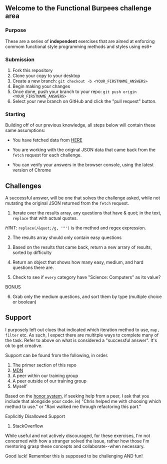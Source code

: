 ## Welcome to the Functional Burpees challenge area

### Purpose

These are a series of **independent** exercises that are aimed at enforcing commom functional style programming methods and styles using es6+

### Submission

1. Fork this repository
2. Clone your copy to your desktop
3. Create a new branch: `git checkout -b <YOUR_FIRSTNAME_ANSWERS>`
4. Begin making your changes
5. Once done, push your branch to your repo: `git push origin <YOUR_FIRSTNAME_ANSWERS>`
6. Select your new branch on GitHub and click the "pull request" button.

### Starting

  Building off of our previous knowledge, all steps below will contain these same assumptions:

  * You have fetched data from [HERE](https://opentdb.com/api.php?amount=10&category=18)

  * You are working with the original JSON data that came back from the `fetch` request for each challenge.

  * You can verify your answers in the browser console, using the latest version of Chrome


## Challenges

A successful answer, will be one that solves the challenge asked, while not mutating the original JSON returned from the `fetch` request.

1. Iterate over the results array, any questions that have & quot; in the text, `replace` that with actual quotes. 

  _HINT_: `replace(/&quot;/g, '"')` is the method and regex expression.

2. The results array should only contain easy questions

3. Based on the results that came back, return a new arrary of results, sorted by difficulty

4. Return an object that shows how many easy, medium, and hard questions there are.

5. Check to see if `every` category have "Science: Computers" as its value?

BONUS

6. Grab only the medium questions, and sort them by type (multiple choice or boolean)

## Support

I purposely left out clues that indicated which iteration method to use, `map, filter` etc.  As such, I expect there are multitple ways to complete many of the task. Refer to above on what is considered a "successful answer". It's ok to get creative.

Support can be found from the following, in order.

1. The primer section of this repo
2. [MDN](https://developer.mozilla.org/en-US/)
3. A peer within our training group
4. A peer outside of our training group
5. Myself

Based on the [honor system](https://en.wikipedia.org/wiki/Honor_system), if seeking help from a peer, I ask that you include that alongside your code.
ie) "Chris helped me with choosing which method to use." or "Ravi walked me through refactoring this part."

Explicitly Disallowed Support

1. StackOverflow

While useful and not actively discouraged, for these exercises, I'm not concerned with how a stranger solved the issue, rather how those I'm mentoring grasp these concepts and collaborate--when necessary. 

Good luck! Remember this is supposed to be challenging AND fun! 